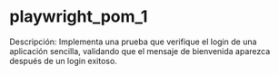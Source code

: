 # playwright_pom_1
Descripción: Implementa una prueba que verifique el login de una aplicación sencilla, validando que el mensaje de bienvenida aparezca después de un login exitoso.
